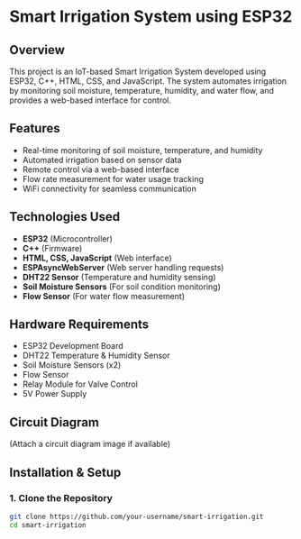 # Smart Irrigation System using ESP32

## Overview

This project is an IoT-based Smart Irrigation System developed using ESP32, C++, HTML, CSS, and JavaScript. The system automates irrigation by monitoring soil moisture, temperature, humidity, and water flow, and provides a web-based interface for control.

## Features

- Real-time monitoring of soil moisture, temperature, and humidity
- Automated irrigation based on sensor data
- Remote control via a web-based interface
- Flow rate measurement for water usage tracking
- WiFi connectivity for seamless communication

## Technologies Used

- **ESP32** (Microcontroller)
- **C++** (Firmware)
- **HTML, CSS, JavaScript** (Web interface)
- **ESPAsyncWebServer** (Web server handling requests)
- **DHT22 Sensor** (Temperature and humidity sensing)
- **Soil Moisture Sensors** (For soil condition monitoring)
- **Flow Sensor** (For water flow measurement)

## Hardware Requirements

- ESP32 Development Board
- DHT22 Temperature & Humidity Sensor
- Soil Moisture Sensors (x2)
- Flow Sensor
- Relay Module for Valve Control
- 5V Power Supply

## Circuit Diagram

(Attach a circuit diagram image if available)

## Installation & Setup

### 1. Clone the Repository

```bash
git clone https://github.com/your-username/smart-irrigation.git
cd smart-irrigation
